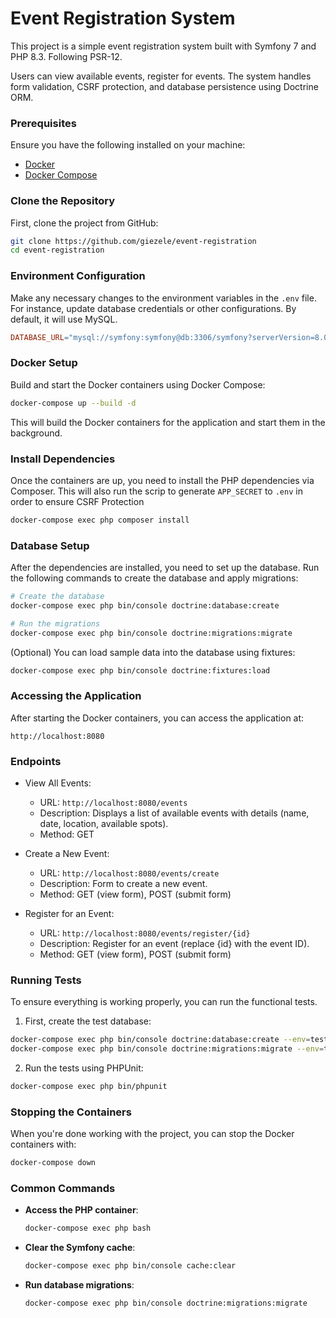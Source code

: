 # Event Registration System

This project is a simple event registration system built with Symfony 7 and PHP 8.3. Following PSR-12.

Users can view available events, register for events.
The system handles form validation, CSRF protection, and database persistence using Doctrine ORM.

### Prerequisites

Ensure you have the following installed on your machine:

- [Docker](https://docs.docker.com/get-docker/)
- [Docker Compose](https://docs.docker.com/compose/install/)

### Clone the Repository

First, clone the project from GitHub:

```bash
git clone https://github.com/giezele/event-registration
cd event-registration
```
### Environment Configuration

Make any necessary changes to the environment variables in the `.env` file. For instance, update database credentials or other configurations. By default, it will use MySQL.
```makefile
DATABASE_URL="mysql://symfony:symfony@db:3306/symfony?serverVersion=8.0"
```

### Docker Setup

Build and start the Docker containers using Docker Compose:

```bash
docker-compose up --build -d
```

This will build the Docker containers for the application and start them in the background.

### Install Dependencies

Once the containers are up, you need to install the PHP dependencies via Composer. This will also run the scrip to generate `APP_SECRET` to `.env` in order to ensure CSRF Protection

```bash
docker-compose exec php composer install
```

### Database Setup

After the dependencies are installed, you need to set up the database. Run the following commands to create the database and apply migrations:

```bash
# Create the database
docker-compose exec php bin/console doctrine:database:create

# Run the migrations
docker-compose exec php bin/console doctrine:migrations:migrate
```
(Optional) You can load sample data into the database using fixtures:
```bash
docker-compose exec php bin/console doctrine:fixtures:load
```
### Accessing the Application
After starting the Docker containers, you can access the application at:
```
http://localhost:8080
```

### Endpoints

* View All Events:
  * URL: `http://localhost:8080/events`
  * Description: Displays a list of available events with details (name, date, location, available spots).
  * Method: GET
  
* Create a New Event:
  * URL: `http://localhost:8080/events/create`
  * Description: Form to create a new event.
  * Method: GET (view form), POST (submit form)
  
* Register for an Event:
  * URL: `http://localhost:8080/events/register/{id}`
  * Description: Register for an event (replace {id} with the event ID).
  * Method: GET (view form), POST (submit form)

### Running Tests
To ensure everything is working properly, you can run the functional tests.

1. First, create the test database:
```bash
docker-compose exec php bin/console doctrine:database:create --env=test  --if-not-exists
docker-compose exec php bin/console doctrine:migrations:migrate --env=test --no-interaction
```
2. Run the tests using PHPUnit:
```bash
docker-compose exec php bin/phpunit
```

### Stopping the Containers

When you're done working with the project, you can stop the Docker containers with:

```bash
docker-compose down
```

### Common Commands

- **Access the PHP container**:
  ```bash
  docker-compose exec php bash
  ```

- **Clear the Symfony cache**:
  ```bash
  docker-compose exec php bin/console cache:clear
  ```

- **Run database migrations**:
  ```bash
  docker-compose exec php bin/console doctrine:migrations:migrate
  ```
